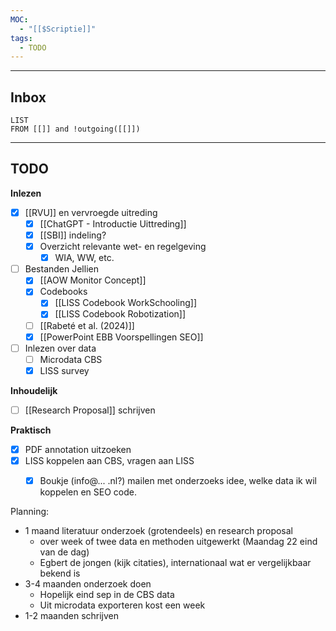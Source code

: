 ```yaml
---
MOC:
  - "[[$Scriptie]]"
tags:
  - TODO
---
```

---
## Inbox
```dataview
LIST
FROM [[]] and !outgoing([[]])
```
---
## TODO

**Inlezen**
- [x] [[RVU]] en vervroegde uitreding
	- [x] [[ChatGPT - Introductie Uittreding]]
	- [x] [[SBI]] indeling?
	- [x] Overzicht relevante wet- en regelgeving
		- [x] WIA, WW, etc.
- [ ] Bestanden Jellien
	- [x] [[AOW Monitor Concept]]
	- [x] Codebooks
		- [x] [[LISS Codebook WorkSchooling]]
		- [x] [[LISS Codebook Robotization]]
	- [ ] [[Rabeté et al. (2024)]]
	- [x] [[PowerPoint EBB Voorspellingen SEO]]
- [ ] Inlezen over data
	- [ ] Microdata CBS
	- [x] LISS survey

**Inhoudelijk**
- [ ] [[Research Proposal]] schrijven

**Praktisch**
- [x] PDF annotation uitzoeken
- [x] LISS koppelen aan CBS, vragen aan LISS
	- [x] Boukje (info@... .nl?) mailen met onderzoeks idee, welke data ik wil koppelen en SEO code.


Planning:
- 1 maand literatuur onderzoek (grotendeels) en research proposal
	- over week of twee data en methoden uitgewerkt (Maandag 22 eind van de dag)
	- Egbert de jongen (kijk citaties), internationaal wat er vergelijkbaar bekend is
- 3-4 maanden onderzoek doen
	- Hopelijk eind sep in de CBS data
	- Uit microdata exporteren kost een week
- 1-2 maanden schrijven
